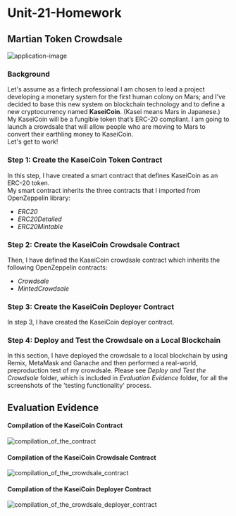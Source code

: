 # Unit-21-Homework
## Martian Token Crowdsale
![application-image](https://user-images.githubusercontent.com/93611442/163688280-f3ac7d35-db71-4bc7-966b-c695528b7084.png)
### Background

Let's assume as a fintech professional I am chosen to lead a project developing a monetary system for the first human colony on Mars; and I've decided to base this new system on blockchain technology and to define a new cryptocurrency named **KaseiCoin**. (Kasei means Mars in Japanese.) My KaseiCoin will be a fungible token that’s ERC-20 compliant. I am going to launch a crowdsale that will allow people who are moving to Mars to convert their earthling money to KaseiCoin.   
Let's get to work!

### Step 1: Create the KaseiCoin Token Contract  
In this step, I have created a smart contract that defines KaseiCoin as an ERC-20 token.  
My smart contract inherits the three contracts that I imported from OpenZeppelin library:  
- *ERC20*  
- *ERC20Detailed*  
- *ERC20Mintable*

### Step 2: Create the KaseiCoin Crowdsale Contract  
Then, I have defined the KaseiCoin crowdsale contract which inherits the following OpenZeppelin contracts:  
- *Crowdsale*  
- *MintedCrowdsale*  

### Step 3: Create the KaseiCoin Deployer Contract  
In step 3, I have created the KaseiCoin deployer contract.

### Step 4: Deploy and Test the Crowdsale on a Local Blockchain  
In this section, I have deployed the crowdsale to a local blockchain by using Remix, MetaMask and Ganache and then performed a real-world, preproduction test of my crowdsale. Please see *Deploy and Test the Crowdsale* folder, which is included in *Evaluation Evidence* folder, for all the screenshots of the 'testing functionality' process.  

## Evaluation Evidence  

#### Compilation of the KaseiCoin Contract  
![compilation_of_the_contract](https://user-images.githubusercontent.com/93611442/163695532-96fb5576-3637-441a-9fb4-f4dab189b2f0.jpg)  

#### Compilation of the KaseiCoin Crowdsale Contract  
![compilation_of_the_crowdsale_contract](https://user-images.githubusercontent.com/93611442/163695537-9a843c11-26d7-4a56-8bea-43e88aebcb92.jpg)  

#### Compilation of the KaseiCoin Deployer Contract  
![compilation_of_the_crowdsale_deployer_contract](https://user-images.githubusercontent.com/93611442/163874437-eb3ad505-ff6a-401d-a960-98ce2f943618.jpg)  

